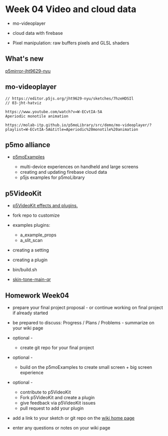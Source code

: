 # Week 04 Video and cloud data

- mo-videoplayer

- cloud data with firebase

- Pixel manipulation: raw buffers pixels and GLSL shaders

<!-- ## nodejs setup

[https://nodejs.org/en/download](https://nodejs.org/en/download)
 -->

## What's new

[p5mirror-jht9629-nyu](https://jht9629-nyu.github.io/p5mirror-jht9629-nyu/downloads/gen/sketches_recent.html)

## mo-videoplayer

```
// https://editor.p5js.org/jht9629-nyu/sketches/7hzeHDSIl
// 03-jht-hatviz

https://www.youtube.com/watch?v=W-ECvtIA-5A
Aperiodic monotile animation

https://molab-itp.github.io/p5moLibrary/src/demo/mo-videoplayer/?playlist=W-ECvtIA-5A&title=Aperiodic%20monotile%20animation
```

## p5mo alliance

- [p5moExamples](https://github.com/molab-itp/p5moExamples)

  - multi-device experiences on handheld and large screens
  - creating and updating firebase cloud data
  - p5js examples for p5moLibrary

## p5VideoKit

- [p5VideoKit effects and plugins.](https://github.com/molab-itp/p5videoKit)

- fork repo to customize
- examples plugins:
  - a_example_props
  - a_slit_scan
- creating a setting
- creating a plugin
- bin/build.sh

- [skin-tone-main-qr](https://jht1493.net/p5VideoKit/demo/index.html?u=12&d=videoKit/settings/2022-skin-tone/skin-tone-main-qr.json)

## Homework Week04

- prepare your final project proposal - or continue working on final project if already started

- be prepared to discuss: Progress / Plans / Problems - summarize on your wiki page

- optional -

  - create git repo for your final project

- optional -

  - build on the p5moExamples to create small screen + big screen experience

- optional -

  - contribute to p5VideoKit
  - Fork p5VideoKit and create a plugin
  - give feedback via p5VideoKit issues
  - pull request to add your plugin

- add a link to your sketch or git repo on the [wiki home page](https://github.com/p5videoKit/IM-Screens-2024-03-ima/wiki#week-04-homework)

- enter any questions or notes on your wiki page
